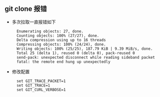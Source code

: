 ## git clone 报错
- 多次拉取一直报错如下

		Enumerating objects: 27, done.
		Counting objects: 100% (27/27), done.
		Delta compression using up to 16 threads
		Compressing objects: 100% (24/24), done.
		Writing objects: 100% (25/25), 187.79 KiB | 9.39 MiB/s, done.
		Total 25 (delta 1), reused 0 (delta 0), pack-reused 0
		send-pack: unexpected disconnect while reading sideband packet
		fatal: the remote end hung up unexpectedly
- 修改配置

		set GIT_TRACE_PACKET=1
		set GIT_TRACE=1
		set GIT_CURL_VERBOSE=1
